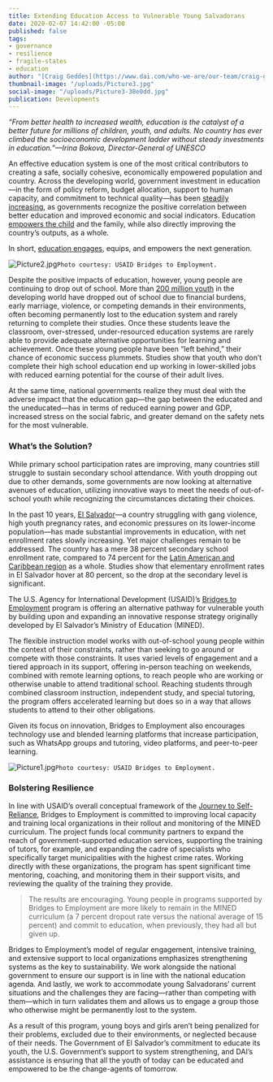 ```yaml
---
title: Extending Education Access to Vulnerable Young Salvadorans
date: 2020-02-07 14:42:00 -05:00
published: false
tags:
- governance
- resilience
- fragile-states
- education
author: "[Craig Geddes](https://www.dai.com/who-we-are/our-team/craig-geddes)"
thumbnail-image: "/uploads/Picture3.jpg"
social-image: "/uploads/Picture3-38e0dd.jpg"
publication: Developments
---
```


*“From better health to increased wealth, education is the catalyst of a better future for millions of children, youth, and adults. No country has ever climbed the socioeconomic development ladder without steady investments in education.”—Irina Bokova, Director-General of UNESCO*

An effective education system is one of the most critical contributors to creating a safe, socially cohesive, economically empowered population and country. Across the developing world, government investment in education—in the form of policy reform, budget allocation, support to human capacity, and commitment to technical quality—has been [steadily increasing](https://ourworldindata.org/financing-education), as governments recognize the positive correlation between better education and improved economic and social indicators. Education [empowers the child](https://www.worldbank.org/en/news/immersive-story/2017/08/22/educating-girls-ending-child-marriage) and the family, while also directly improving the country’s outputs, as a whole. 

In short, [education engages](https://www.globalpartnership.org/results/education-data-highlights), equips, and empowers the next generation. 





![Picture2.jpg](/uploads/Picture2.jpg)`Photo courtesy: USAID Bridges to Employment.`

Despite the positive impacts of education, however, young people are continuing to drop out of school. More than [200 million youth](http://uis.unesco.org/sites/default/files/documents/new-methodology-shows-258-million-children-adolescents-and-youth-are-out-school.pdf) in the developing world have dropped out of school due to financial burdens, early marriage, violence, or competing demands in their environments, often becoming permanently lost to the education system and rarely returning to complete their studies. Once these students leave the classroom, over-stressed, under-resourced education systems are rarely able to provide adequate alternative opportunities for learning and achievement. 
Once these young people have been “left behind,” their chance of economic success plummets. Studies show that youth who don’t complete their high school education end up working in lower-skilled jobs with reduced earning potential for the course of their adult lives. 

At the same time, national governments realize they must deal with the adverse impact that the education gap—the gap between the educated and the uneducated—has in terms of reduced earning power and GDP, increased stress on the social fabric, and greater demand on the safety nets for the most vulnerable. 

### What’s the Solution? 

While primary school participation rates are improving, many countries still struggle to sustain secondary school attendance. With youth dropping out due to other demands, some governments are now looking at alternative avenues of education, utilizing innovative ways to meet the needs of out-of-school youth while recognizing the circumstances dictating their choices. 

In the past 10 years, [El Salvador](https://education.stateuniversity.com/pages/427/El-Salvador.html)—a country struggling with gang violence, high youth pregnancy rates, and economic pressures on its lower-income population—has made substantial improvements in education, with net enrollment rates slowly increasing. Yet major challenges remain to be addressed. The country has a mere 38 percent secondary school enrollment rate, compared to 74 percent for the [Latin American and Caribbean region](https://www.oecd.org/countries/elsalvador/Youth-Well-being-Policy-Review-of-El-Salvador-Assessment-and-Recommendations.pdf) as a whole. Studies show that elementary enrollment rates in El Salvador hover at 80 percent, so the drop at the secondary level is significant. 

The U.S. Agency for International Development (USAID)’s [Bridges to Employment](https://www.dai.com/our-work/projects/usaid-el-salvador-puentes-para-el-empleo-bridges-employment-project) program is offering an alternative pathway for vulnerable youth by building upon and expanding an innovative response strategy originally developed by El Salvador’s Ministry of Education (MINED). 

The flexible instruction model works with out-of-school young people within the context of their constraints, rather than seeking to go around or compete with those constraints. It uses varied levels of engagement and a tiered approach in its support, offering in-person teaching on weekends, combined with remote learning options, to reach people who are working or otherwise unable to attend traditional school. Reaching students through combined classroom instruction, independent study, and special tutoring, the program offers accelerated learning but does so in a way that allows students to attend to their other obligations. 

Given its focus on innovation, Bridges to Employment also encourages technology use and blended learning platforms that increase participation, such as WhatsApp groups and tutoring, video platforms, and peer-to-peer learning.

![Picture1.jpg](/uploads/Picture1.jpg)`Photo courtesy: USAID Bridges to Employment.`

### Bolstering Resilience

In line with USAID’s overall conceptual framework of the [Journey to Self-Reliance](https://www.usaid.gov/selfreliance), Bridges to Employment is committed to improving local capacity and training local organizations in their rollout and monitoring of the MINED curriculum. The project funds local community partners to expand the reach of government-supported education services, supporting the training of tutors, for example, and expanding the cadre of specialists who specifically target municipalities with the highest crime rates. Working directly with these organizations, the program has spent significant time mentoring, coaching, and monitoring them in their support visits, and reviewing the quality of the training they provide. 

> The results are encouraging. Young people in programs supported by Bridges to Employment are more likely to remain in the MINED curriculum (a 7 percent dropout rate versus the national average of 15 percent) and commit to education, when previously, they had all but given up.

Bridges to Employment’s model of regular engagement, intensive training, and extensive support to local organizations emphasizes strengthening systems as the key to sustainability. We work alongside the national government to ensure our support is in line with the national education agenda. And lastly, we work to accommodate young Salvadorans’ current situations and the challenges they are facing—rather than competing with them—which in turn validates them and allows us to engage a group those who otherwise might be permanently lost to the system. 

As a result of this program, young boys and girls aren’t being penalized for their problems, excluded due to their environments, or neglected because of their needs. The Government of El Salvador’s commitment to educate its youth, the U.S. Government’s support to system strengthening, and DAI’s assistance is ensuring that all the youth of today can be educated and empowered to be the change-agents of tomorrow. 